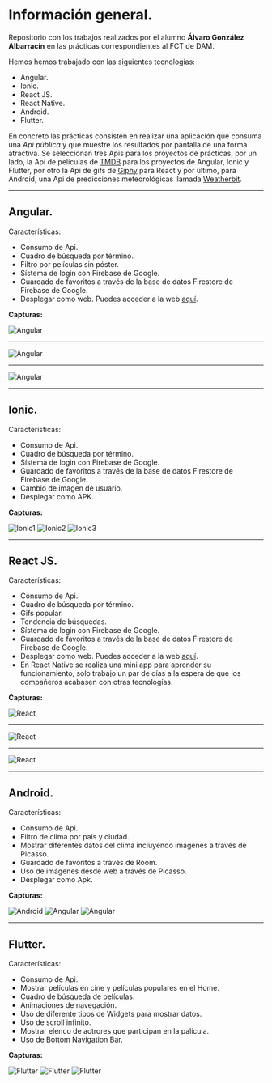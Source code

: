 # Información general.
Repositorio con los trabajos realizados por el alumno **Álvaro González Albarracín** en las prácticas correspondientes al FCT de DAM.

Hemos hemos trabajado con las siguientes tecnologías:
- Angular.
- Ionic.
- React JS.
- React Native.
- Android.
- Flutter.

En concreto las prácticas consisten en realizar una aplicación que consuma una *Api pública* y que muestre los resultados por pantalla de una forma atractiva.
Se seleccionan tres Apis para los proyectos de prácticas, por un lado, la Api de películas de [TMDB](https://www.themoviedb.org/movie?language=es-ES) para los proyectos de Angular, Ionic y Flutter, por otro la Api de gifs de [Giphy](https://developers.giphy.com/docs/api/#quick-start-guide) para React y por último, para Android, una Api de predicciones meteorológicas llamada [Weatherbit](https://www.weatherbit.io/).
___
## Angular.
Características:
- Consumo de Api.
- Cuadro de búsqueda por término.
- Filtro por películas sin póster.
- Sístema de login con Firebase de Google.
- Guardado de favoritos a través de la base de datos Firestore de Firebase de Google.
- Desplegar como web. Puedes acceder a la web [aquí](https://movieposterapp.netlify.app/).

**Capturas:**

![Angular](https://github.com/Formacion-Accenture/algonal/blob/main/Im%C3%A1genes/angular1.png?raw=true)
___
![Angular](https://github.com/Formacion-Accenture/algonal/blob/main/Im%C3%A1genes/angular2.png?raw=true)
___
![Angular](https://github.com/Formacion-Accenture/algonal/blob/main/Im%C3%A1genes/angular3.png?raw=true)
___
## Ionic.
Características:
- Consumo de Api.
- Cuadro de búsqueda por término.
- Sístema de login con Firebase de Google.
- Guardado de favoritos a través de la base de datos Firestore de Firebase de Google.
- Cambio de imagen de usuario.
- Desplegar como APK.

**Capturas:**

![Ionic1](https://github.com/Formacion-Accenture/algonal/blob/main/Im%C3%A1genes/ionic1.png?raw=true)
![Ionic2](https://github.com/Formacion-Accenture/algonal/blob/main/Im%C3%A1genes/ionic2.png?raw=true)
![Ionic3](https://github.com/Formacion-Accenture/algonal/blob/main/Im%C3%A1genes/ionic3.png?raw=true)
___
## React JS.
Características:
- Consumo de Api.
- Cuadro de búsqueda por término.
- Gifs popular.
- Tendencia de búsquedas.
- Sístema de login con Firebase de Google.
- Guardado de favoritos a través de la base de datos Firestore de Firebase de Google.
- Desplegar como web. Puedes acceder a la web [aquí](https://totalgifapp.netlify.app).
- En React Native se realiza una mini app para aprender su funcionamiento, solo trabajo un par de días a la espera de que los compañeros acabasen con otras tecnologías.

**Capturas:**

![React](https://github.com/Formacion-Accenture/algonal/blob/main/Im%C3%A1genes/react1.png?raw=true)
___
![React](https://github.com/Formacion-Accenture/algonal/blob/main/Im%C3%A1genes/react2.png?raw=true)
___
![React](https://github.com/Formacion-Accenture/algonal/blob/main/Im%C3%A1genes/react3.png?raw=true)
___
## Android.
Características:
- Consumo de Api.
- Filtro de clima por pais y ciudad.
- Mostrar diferentes datos del clima incluyendo imágenes a través de Picasso.
- Guardado de favoritos a través de Room.
- Uso de imágenes desde web a través de Picasso.
- Desplegar como Apk.

**Capturas:**

![Android](https://github.com/Formacion-Accenture/algonal/blob/main/Im%C3%A1genes/android1.png?raw=true)
![Angular](https://github.com/Formacion-Accenture/algonal/blob/main/Im%C3%A1genes/android2.png?raw=true)
![Angular](https://github.com/Formacion-Accenture/algonal/blob/main/Im%C3%A1genes/android3.png?raw=true)
___
## Flutter.
Características:
- Consumo de Api.
- Mostrar películas en cine y películas populares en el Home.
- Cuadro de búsqueda de películas.
- Animaciones de navegación.
- Uso de diferente tipos de Widgets para mostrar datos.
- Uso de scroll infinito.
- Mostrar elenco de actrores que participan en la palicula.
- Uso de Bottom Navigation Bar.

**Capturas:**

![Flutter](https://github.com/Formacion-Accenture/algonal/blob/main/Im%C3%A1genes/flutter1.png?raw=true)
![Flutter](https://github.com/Formacion-Accenture/algonal/blob/main/Im%C3%A1genes/flutter2.png?raw=true)
![Flutter](https://github.com/Formacion-Accenture/algonal/blob/main/Im%C3%A1genes/flutter3.png?raw=true)
